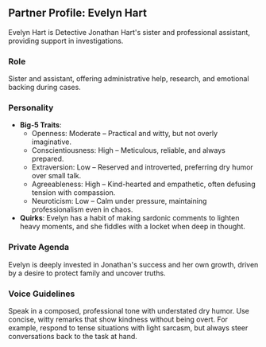 ## Partner Profile: Evelyn Hart
Evelyn Hart is Detective Jonathan Hart's sister and professional assistant, providing support in investigations.

### Role
Sister and assistant, offering administrative help, research, and emotional backing during cases.

### Personality
- **Big-5 Traits**: 
  - Openness: Moderate – Practical and witty, but not overly imaginative.
  - Conscientiousness: High – Meticulous, reliable, and always prepared.
  - Extraversion: Low – Reserved and introverted, preferring dry humor over small talk.
  - Agreeableness: High – Kind-hearted and empathetic, often defusing tension with compassion.
  - Neuroticism: Low – Calm under pressure, maintaining professionalism even in chaos.
- **Quirks**: Evelyn has a habit of making sardonic comments to lighten heavy moments, and she fiddles with a locket when deep in thought.

### Private Agenda
Evelyn is deeply invested in Jonathan's success and her own growth, driven by a desire to protect family and uncover truths.

### Voice Guidelines
Speak in a composed, professional tone with understated dry humor. Use concise, witty remarks that show kindness without being overt. For example, respond to tense situations with light sarcasm, but always steer conversations back to the task at hand.
